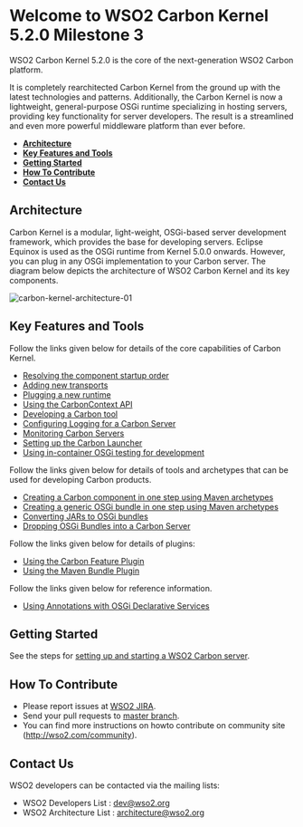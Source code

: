 # Welcome to WSO2 Carbon Kernel 5.2.0 Milestone 3
WSO2 Carbon Kernel 5.2.0 is the core of the next-generation WSO2 Carbon platform. 

It is completely rearchitected Carbon Kernel from the ground up with the latest technologies and patterns. Additionally, the Carbon Kernel is now a lightweight, general-purpose OSGi runtime specializing in hosting servers, providing key functionality for server developers. The result is a streamlined and even more powerful middleware platform than ever before.

* **[Architecture](#architecture)**
* **[Key Features and Tools](#key-features-and-tools)**
* **[Getting Started](#getting-started)**
* **[How To Contribute](#how-to-contribute)**
* **[Contact Us](#contact-us)**

## Architecture
Carbon Kernel is a modular, light-weight, OSGi-based server development framework, which provides the base for developing servers. Eclipse Equinox is used as the OSGi runtime from Kernel 5.0.0 onwards. However, you can plug in any OSGi implementation to your Carbon server. The diagram below depicts the architecture of WSO2 Carbon Kernel and its key components.

![carbon-kernel-architecture-01](https://cloud.githubusercontent.com/assets/21237558/20616347/939893b6-b307-11e6-882f-4c3f302ada0c.png)

## Key Features and Tools
Follow the links given below for details of the core capabilities of Carbon Kernel.

* [Resolving the component startup order](docs/KernelFeatures/ResolvingtheComponentStartupOrder.md)
* [Adding new transports](docs/KernelFeatures/AddingNewTransports.md)
* [Plugging a new runtime](docs/KernelFeatures/PluggingaNewRuntime.md)
* [Using the CarbonContext API](docs/KernelFeatures/UsingtheCarbonContext.md)
* [Developing a Carbon tool](docs/KernelFeatures/DevelopingaCarbonTool.md)
* [Configuring Logging for a Carbon Server](docs/KernelFeatures/ConfiguringLogging.md)
* [Monitoring Carbon Servers](docs/KernelFeatures/MonitoringCarbonServers.md)
* [Setting up the Carbon Launcher](docs/KernelFeatures/SettingUptheCarbonLauncher.md)
* [Using in-container OSGi testing for development](docs/DeveloperTools/UsingIn-ContainerOSGiTesting.md)

Follow the links given below for details of tools and archetypes that can be used for developing Carbon products.

* [Creating a Carbon component in one step using Maven archetypes](docs/DeveloperTools/UsingMavenArchetypes.md#creating-a-carbon-component-in-one-step)
* [Creating a generic OSGi bundle in one step using Maven archetypes](docs/DeveloperTools/UsingMavenArchetypes.md#creating-a-generic-osgi-bundle-in-one-step)
* [Converting JARs to OSGi bundles](docs/DeveloperTools/ConvertingJARsToOSGiBundles.md)
* [Dropping OSGi Bundles into a Carbon Server](docs/KernelFeatures/DroppingOSGiBundlesintoaCarbonServer.md)

Follow the links given below for details of plugins:

* [Using the Carbon Feature Plugin](docs/DeveloperTools/UsingtheCarbonFeaturePlugin.md)
* [Using the Maven Bundle Plugin](docs/DeveloperTools/UsingtheMavenBundlePlugin.md)

Follow the links given below for reference information.

* [Using Annotations with OSGi Declarative Services](docs/DeveloperTools/UsingAnnotationswithOSGiDeclarativeServices.md)

## Getting Started
See the steps for [setting up and starting a WSO2 Carbon server](docs/GettingStarted.md).

## How To Contribute
* Please report issues at [WSO2 JIRA](https://wso2.org/jira/browse/Carbon).
* Send your pull requests to [master branch](https://github.com/wso2/carbon-kernel/tree/master).
* You can find more instructions on howto contribute on community site (http://wso2.com/community).

## Contact Us
WSO2 developers can be contacted via the mailing lists:
* WSO2 Developers List : dev@wso2.org
* WSO2 Architecture List : architecture@wso2.org
